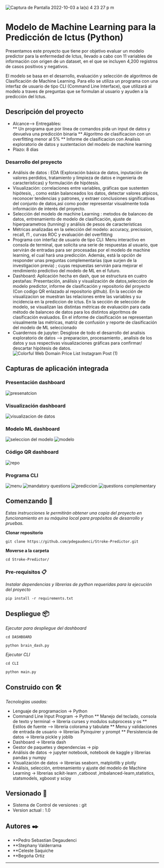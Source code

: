 ![Captura de Pantalla 2022-10-03 a la(s) 4 23 27 p  m](https://user-images.githubusercontent.com/110174766/193601574-bf38296f-64e3-4099-8e3f-9d4635d9cb93.png)
# Modelo de Machine Learning para la Predicción de Ictus (Python)

Presentamos este proyecto que tiene por objetivo evaluar un modelo predictor para la enfermedad de Ictus, llevado a cabo con 11 variables de información con origen de un dataset, en el que se incluyen 4,200 registros de casos positivos y negativos.

El modelo se basa en el desarrollo, evaluación y selección de algoritmos de Clasificación de Machine Learning. Para ello se utiliza un programa con una interfaz de usuario de tipo CLI (Command Line Interface),  que utilizará al modelo   a traves de preguntas que se formulan al usuario y ayuden a la predicción del Ictus.

## Descripción del proyecto 
* Alcance--> Entregables:  
** Un programa que por línea de comandos pida un input de datos y devuelva una predicción binaria 
** Algoritmo de clasificacion con un overfitting menor al 5%
** Informe de clasificacion con Analisis exploratorio de datos y sustentacion del modelo de machine learning
* Plazo: 8 dias
### Desarrollo del proyecto 
* Análisis de datos : EDA (Exploración básica de datos, inputación de valores perdidos, tratamiento y limpieza de datos e ingenieria de características) y formulación de hipótesis.
* Visualización: correlaciones entre variables, gráficas que sustenten hipótesis, , como están balanceados los datos, detectar valores atípicos, reconocer tendencias y patrones, y extraer conclusiones significativas del conjunto de datos,así como poder representar visualmente toda información de interés del proyecto.
* Selección del modelo de machine Learning : metodos de balanceo de datos, entrenamiento de modelo de clasificación, ajuste de hiperparametros (tunning) y análisis de pesos de características
* Métricas analizadas en la selección del modelo: accuracy, precission, recall, f1 , curvas ROC y evaluación del overfitting
* Programa con interfaz de usuario de tipo CLI: Menu interactivo en consola de terminal, que solicita una serie de respuestas al usuario, que servirán de entradas para ser procesadas por el modelo de machine learning, el cual hará una predicción. Además, está la opción de responder unas preguntas complementarias (que surjen de la investigacion previa) ; cuyas respuestas servirán para mejorar el rendimiento predictivo del modelo de ML en el futuro.
* Dashboard: Aplicación hecha en dash, que se estructura en cuatro pestañas: Presentación, análisis y visualización de datos,seleccion de modelo predictor, informe de clasificación y repositorio del proyecto (Con codigo QR enlazado al repositorio github). En la sección de visualizacion se muestran las relaciones entre las variables y su incidencia en la prediccion de ictus. En la sección de selección de modelo, se visualizan 
las distintas métricas de evaluación para cada método de balanceo de datos para los distintos algoritmos de clasificación evaluados. En el informe de clasificación se representan visualmente las métricas, matriz de confusión y reporte de clasificación del modelo de ML seleccionado
* Cuardernos de jupyter: Desglose de todo el desarrollo del analisis exploratorio de datos --> preparacion, procesamiento , analisis de los datos y sus respectivas visualizaciones gráficas para confirmar/ descartar hipótesis de datos.
![Colorful Web Domain Price List Instagram Post (1)](https://user-images.githubusercontent.com/110173993/193646445-89ec56bb-ae7b-434f-a617-7fe5af4818fb.png)

## Capturas de aplicación integrada

### Presentación dashboard
![presenatcion](https://user-images.githubusercontent.com/73450522/193939242-01d33370-6a01-453f-bcd6-7c0a6db037b7.jpg)

### Visualización dashboard
![visualizacion de datos](https://user-images.githubusercontent.com/73450522/193939276-42370e16-c337-435c-863b-e78acc4da329.jpg)

### Modelo ML dashboard
![seleccion del modelo](https://user-images.githubusercontent.com/73450522/193939310-64d06dd4-60a0-4015-9a66-6746f43e877f.jpg)
![modelo](https://user-images.githubusercontent.com/73450522/193939316-793d4f03-8539-49a0-99a5-3c4491961d10.jpg)

### Código QR dashboard
![repo](https://user-images.githubusercontent.com/73450522/193939332-bc6e538e-7cfe-493b-b3bc-a0d663d942dc.jpg)

### Programa CLI
![menu](https://user-images.githubusercontent.com/73450522/193939351-112acd46-6a4a-45d3-b53a-df30108784d9.jpg)
![mandatory questions](https://user-images.githubusercontent.com/73450522/193939370-5ad6bd01-6a75-4c1c-9bf9-889cdda125cd.jpg)
![prediccion](https://user-images.githubusercontent.com/73450522/193939388-0bcaeaf1-a3f2-4ca6-9015-2bb13492826b.jpg)
![questions complementary](https://user-images.githubusercontent.com/73450522/193939402-2cd9cd85-a00d-4da1-bfae-5e848397da85.jpg)

## Comenzando 🚀

_Estas instrucciones le permitirán obtener una copia del proyecto en funcionamiento en su máquina local para propósitos de desarrollo y pruebas._

 **Clonar repositorio** 
```
git clone https://github.com/pdegaudenci/Stroke-Predictor.git
```
**Moverse a la carpeta**
```
cd Stroke-Predictor/
```
### Pre-requisitos 📋

_Instalar dependencias y librerias de python requeridas para la ejecución del proyecto_

```
pip install -r requirements.txt
```

## Despliegue 📦

_Ejecutar para despliegue del  dashboard_
```
cd DASHBOARD
```
```
python brain_dash.py
```
_Ejecutar CLI_
```
cd CLI
```
```
python main.py
```
## Construido con 🛠️

_Tecnologias usadas:_
* Lenguaje de programacion -> Python
* Command Line Input Program -> Python
** Manejo del teclado, consola de texto y terminal -> libreria curses y modulos subprocess y os 
** Estilos de fuente --> libreria colorama y tabulate
** Menu y validaciones de entrada de usuario -> librerias Pyinquirer y prompt
** Persistencia de datos -> libreria pickle y joblib
* Dashboard -> libreria dash
* Gestor de paquetes y dependencias -> pip 
* Análisis de datos -> jupyter notebook, notebook de kaggle y librerias pandas y numpy
* Visualización de datos -> librerias seaborn, matplotlib y plotly
* Análisis, selección, entrenamiento y ajuste del modelo de Machine Learning -> librerias scikit-learn ,catboost ,imbalanced-learn,statistics, statsmodels, xgboost y scipy



## Versionado 📌

* Sistema de Control de versiones : git
* Version actual : 1.0

## Autores ✒️


* **Pedro Sebastian Degaudenci
* **Stephany Valderrama
* **Celeste Saquiche
* **Begoña Ortiz


---

